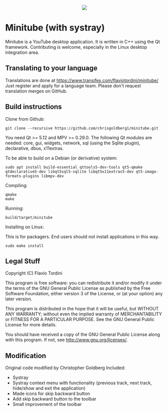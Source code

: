<p align="center">
<img src="https://flavio.tordini.org/files/products/minitube.png">
</p>

# Minitube (with systray)
Minitube is a YouTube desktop application. It is written in C++ using the Qt framework. Contributing is welcome, especially in the Linux desktop integration area.

## Translating to your language
Translations are done at https://www.transifex.com/flaviotordini/minitube/
Just register and apply for a language team. Please don't request translation merges on GitHub.

## Build instructions
Clone from Github:

    git clone --recursive https://github.com/chrisgoldberg1/minitube.git

You need Qt >= 5.12 and MPV >= 0.29.0. The following Qt modules are needed: core, gui, widgets, network, sql (using the Sqlite plugin), declarative, dbus, x11extras.

To be able to build on a Debian (or derivative) system:

    sudo apt install build-essential qttools5-dev-tools qt5-qmake qtdeclarative5-dev libqt5sql5-sqlite libqt5x11extras5-dev qt5-image-formats-plugins libmpv-dev

Compiling:

    qmake
    make

Running:

    build/target/minitube

Installing on Linux:

This is for packagers. End users should not install applications in this way.

    sudo make install

## Legal Stuff
Copyright (C) Flavio Tordini

This program is free software: you can redistribute it and/or modify
it under the terms of the GNU General Public License as published by
the Free Software Foundation, either version 3 of the License, or
(at your option) any later version.

This program is distributed in the hope that it will be useful,
but WITHOUT ANY WARRANTY; without even the implied warranty of
MERCHANTABILITY or FITNESS FOR A PARTICULAR PURPOSE.  See the
GNU General Public License for more details.

You should have received a copy of the GNU General Public License
along with this program.  If not, see <http://www.gnu.org/licenses/>.

## Modification
Original code modified by Christopher Goldberg
Included:
* Systray
* Systray context menu with functionality (previous track, next track, hide/show and exit the application)
* Made icons for skip backward button
* Add skip backward button to the toolbar
* Small improvement of the toolbar
